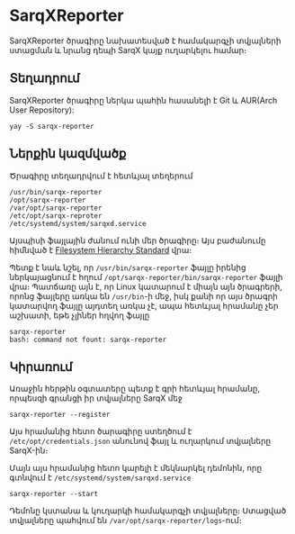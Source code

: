 # SarqXReporter

SarqXReporter ծրագիրը նախատեսված է համակարգչի տվյալների ստացման և նրանց դեպի 
SarqX կայք ուղարկելու համար։

## Տեղադրում

SarqXReporter ծրագիրը ներկա պահին հասանելի է Git և AUR(Arch User Repository):

```
yay -S sarqx-reporter
```

## Ներքին կազմվածք

Ծրագիրը տեղադրվում է հետևյալ տեղերում

`/usr/bin/sarqx-reporter` \
`/opt/sarqx-reporter` \
`/var/opt/sarqx-reporter` \
`/etc/opt/sarqx-reproter` \
`/etc/systemd/system/sarqxd.service`

Այսպիսի ֆայլային ժանում ունի մեր ծրագիրը։ Այս բաժանումը հիմնված է 
[Filesystem Hierarchy Standard](https://en.wikipedia.org/wiki/Filesystem_Hierarchy_Standard)
վրա։

Պետք է նաև նշել, որ `/usr/bin/sarqx-reporter` ֆայլը իրենից ներկայացնում է հղում
`/opt/sarqx-reporter/bin/sarqx-reporter` ֆայլի վրա։ Պատճառը այն է, որ Linux
կատարում է միայն այն ծրագրերի, որոնց ֆայլերը առկա են `/usr/bin`-ի մեջ, իսկ
քանի որ այս ծրագրի կատարվող ֆայլը այդտեղ առկա չէ, ապա հետևյալ հրամանը չեր աշխատի, եթե չլիներ հղվող ֆայլը
```
sarqx-reporter
bash: command not fount: sarqx-reporter
```

## Կիրառում

Առաջին հերթին օգտատերը պետք է գրի հետևյալ հրամանը, որպեսզի գրանցի իր տվյալները SarqX մեջ
```
sarqx-reporter --register
``` 

Այս հրամանից հետո ծարագիրը ստեղծում է `/etc/opt/credentials.json` անունով ֆայլ և ուղարկում տվյալները SarqX-ին։

Մայն այս հրամանից հետո կարելի է մեկնարկել դեմոնին, որը գտնվում է `/etc/systemd/system/sarqxd.service`
```
sarqx-reporter --start
```

Դեմոնը կստանա և կուղարկի համակարգչի տվյալները։
Ստացված տվյալները պահվում են `/var/opt/sarqx-reporter/logs`-ում։